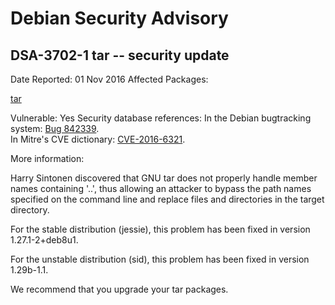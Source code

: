
Debian Security Advisory
========================


DSA-3702-1 tar -- security update
---------------------------------



Date Reported:
01 Nov 2016
Affected Packages:

[tar](https://packages.debian.org/src:tar)

Vulnerable:
Yes
Security database references:
In the Debian bugtracking system: [Bug 842339](https://bugs.debian.org/cgi-bin/bugreport.cgi?bug=842339).  
In Mitre's CVE dictionary: [CVE-2016-6321](https://security-tracker.debian.org/tracker/CVE-2016-6321).  

More information:

Harry Sintonen discovered that GNU tar does not properly handle member
names containing '..', thus allowing an attacker to bypass the path
names specified on the command line and replace files and directories in
the target directory.


For the stable distribution (jessie), this problem has been fixed in
version 1.27.1-2+deb8u1.


For the unstable distribution (sid), this problem has been fixed in
version 1.29b-1.1.


We recommend that you upgrade your tar packages.





